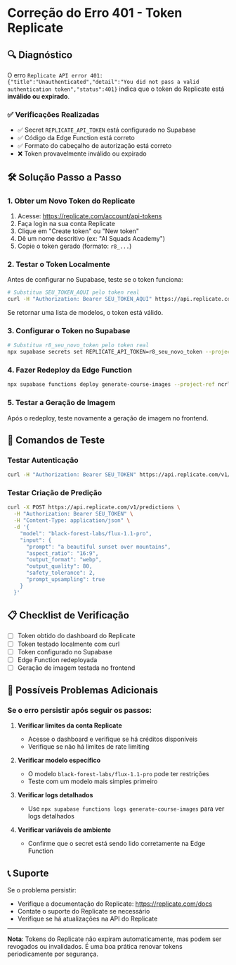 # Correção do Erro 401 - Token Replicate

## 🔍 Diagnóstico

O erro `Replicate API error 401: {"title":"Unauthenticated","detail":"You did not pass a valid authentication token","status":401}` indica que o token do Replicate está **inválido ou expirado**.

### ✅ Verificações Realizadas
- ✅ Secret `REPLICATE_API_TOKEN` está configurado no Supabase
- ✅ Código da Edge Function está correto
- ✅ Formato do cabeçalho de autorização está correto
- ❌ Token provavelmente inválido ou expirado

## 🛠️ Solução Passo a Passo

### 1. Obter um Novo Token do Replicate

1. Acesse: https://replicate.com/account/api-tokens
2. Faça login na sua conta Replicate
3. Clique em "Create token" ou "New token"
4. Dê um nome descritivo (ex: "AI Squads Academy")
5. Copie o token gerado (formato: `r8_...`)

### 2. Testar o Token Localmente

Antes de configurar no Supabase, teste se o token funciona:

```bash
# Substitua SEU_TOKEN_AQUI pelo token real
curl -H "Authorization: Bearer SEU_TOKEN_AQUI" https://api.replicate.com/v1/models
```

Se retornar uma lista de modelos, o token está válido.

### 3. Configurar o Token no Supabase

```bash
# Substitua r8_seu_novo_token pelo token real
npx supabase secrets set REPLICATE_API_TOKEN=r8_seu_novo_token --project-ref ncrlojjfkhevjotchhxi
```

### 4. Fazer Redeploy da Edge Function

```bash
npx supabase functions deploy generate-course-images --project-ref ncrlojjfkhevjotchhxi
```

### 5. Testar a Geração de Imagem

Após o redeploy, teste novamente a geração de imagem no frontend.

## 🔧 Comandos de Teste

### Testar Autenticação
```bash
curl -H "Authorization: Bearer SEU_TOKEN" https://api.replicate.com/v1/models
```

### Testar Criação de Predição
```bash
curl -X POST https://api.replicate.com/v1/predictions \
  -H "Authorization: Bearer SEU_TOKEN" \
  -H "Content-Type: application/json" \
  -d '{
    "model": "black-forest-labs/flux-1.1-pro",
    "input": {
      "prompt": "a beautiful sunset over mountains",
      "aspect_ratio": "16:9",
      "output_format": "webp",
      "output_quality": 80,
      "safety_tolerance": 2,
      "prompt_upsampling": true
    }
  }'
```

## 📋 Checklist de Verificação

- [ ] Token obtido do dashboard do Replicate
- [ ] Token testado localmente com curl
- [ ] Token configurado no Supabase
- [ ] Edge Function redeployada
- [ ] Geração de imagem testada no frontend

## 🚨 Possíveis Problemas Adicionais

### Se o erro persistir após seguir os passos:

1. **Verificar limites da conta Replicate**
   - Acesse o dashboard e verifique se há créditos disponíveis
   - Verifique se não há limites de rate limiting

2. **Verificar modelo específico**
   - O modelo `black-forest-labs/flux-1.1-pro` pode ter restrições
   - Teste com um modelo mais simples primeiro

3. **Verificar logs detalhados**
   - Use `npx supabase functions logs generate-course-images` para ver logs detalhados

4. **Verificar variáveis de ambiente**
   - Confirme que o secret está sendo lido corretamente na Edge Function

## 📞 Suporte

Se o problema persistir:
- Verifique a documentação do Replicate: https://replicate.com/docs
- Contate o suporte do Replicate se necessário
- Verifique se há atualizações na API do Replicate

---

**Nota**: Tokens do Replicate não expiram automaticamente, mas podem ser revogados ou invalidados. É uma boa prática renovar tokens periodicamente por segurança.